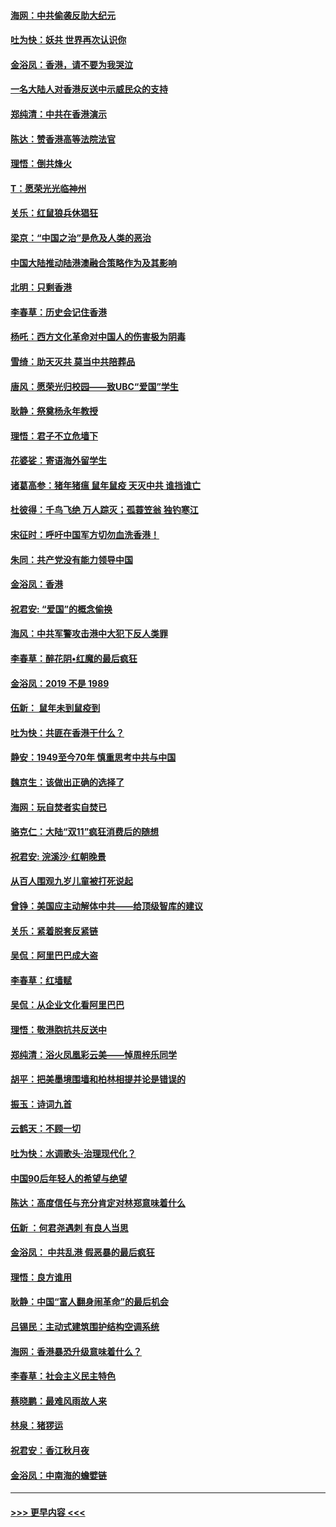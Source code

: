 #### [海网：中共偷袭反助大纪元](../pages/nsc993/n11673515.md?t=11230711) 
#### [吐为快：妖共 世界再次认识你](../pages/nsc993/n11673506.md?t=11230711) 
#### [金浴凤：香港，请不要为我哭泣](../pages/nsc993/n11673248.md?t=11230711) 
#### [一名大陆人对香港反送中示威民众的支持](../pages/nsc993/n11672615.md?t=11230711) 
#### [郑纯清：中共在香港演示](../pages/nsc993/n11670539.md?t=11230711) 
#### [陈达：赞香港高等法院法官](../pages/nsc993/n11669542.md?t=11230711) 
#### [理悟：倒共烽火](../pages/nsc993/n11668844.md?t=11230711) 
#### [T：愿荣光光临神州](../pages/nsc993/n11668421.md?t=11230711) 
#### [关乐：红鼠狼兵休猖狂](../pages/nsc993/n11668378.md?t=11230711) 
#### [梁京：“中国之治”是危及人类的恶治](../pages/nsc993/n11668328.md?t=11230711) 
#### [中国大陆推动陆港澳融合策略作为及其影响](../pages/nsc993/n11668157.md?t=11230711) 
#### [北明：只剩香港](../pages/nsc993/n11668002.md?t=11230711) 
#### [李春草：历史会记住香港](../pages/nsc993/n11667927.md?t=11230711) 
#### [杨吒：西方文化革命对中国人的伤害极为阴毒](../pages/nsc993/n11664521.md?t=11230711) 
#### [雪绮：助天灭共 莫当中共陪葬品](../pages/nsc993/n11662650.md?t=11230711) 
#### [唐风：愿荣光归校园——致UBC“爱国”学生](../pages/nsc993/n11662194.md?t=11230711) 
#### [耿静：祭奠杨永年教授](../pages/nsc993/n11662514.md?t=11230711) 
#### [理悟：君子不立危墙下](../pages/nsc993/n11662172.md?t=11230711) 
#### [花婆娑：寄语海外留学生](../pages/nsc993/n11662121.md?t=11230711) 
#### [诸葛高参：猪年猪瘟 鼠年鼠疫 天灭中共 谁挡谁亡](../pages/nsc993/n11661980.md?t=11230711) 
#### [杜彼得：千鸟飞绝 万人踪灭；孤蓑笠翁 独钓寒江](../pages/nsc993/n11661170.md?t=11230711) 
#### [宋征时：呼吁中国军方切勿血洗香港！](../pages/nsc993/n11415318.md?t=11230711) 
#### [朱同：共产党没有能力领导中国](../pages/nsc993/n11660421.md?t=11230711) 
#### [金浴凤：香港](../pages/nsc993/n11660419.md?t=11230711) 
#### [祝君安: “爱国”的概念偷换](../pages/nsc993/n11659706.md?t=11230711) 
#### [海风：中共军警攻击港中大犯下反人类罪](../pages/nsc993/n11659632.md?t=11230711) 
#### [李春草：醉花阴•红魔的最后疯狂](../pages/nsc993/n11659287.md?t=11230711) 
#### [金浴凤：2019 不是 1989](../pages/nsc993/n11657663.md?t=11230711) 
#### [伍新： 鼠年未到鼠疫到](../pages/nsc993/n11655098.md?t=11230711) 
#### [吐为快：共匪在香港干什么？](../pages/nsc993/n11654891.md?t=11230711) 
#### [静安：1949至今70年 慎重思考中共与中国](../pages/nsc993/n11651244.md?t=11230711) 
#### [魏京生：该做出正确的选择了](../pages/nsc993/n11653084.md?t=11230711) 
#### [海网：玩自焚者实自焚已](../pages/nsc993/n11652423.md?t=11230711) 
#### [骆克仁：大陆“双11”疯狂消费后的随想](../pages/nsc993/n11652305.md?t=11230711) 
#### [祝君安: 浣溪沙·红朝晚景](../pages/nsc993/n11652258.md?t=11230711) 
#### [从百人围观九岁儿童被打死说起](../pages/nsc993/n11651030.md?t=11230711) 
#### [曾铮：美国应主动解体中共——给顶级智库的建议](../pages/nsc993/n11649888.md?t=11230711) 
#### [关乐：紧着脱套反紧链](../pages/nsc993/n11649069.md?t=11230711) 
#### [吴侃：阿里巴巴成大盗](../pages/nsc993/n11645523.md?t=11230711) 
#### [李春草：红墙赋](../pages/nsc993/n11646389.md?t=11230711) 
#### [吴侃：从企业文化看阿里巴巴](../pages/nsc993/n11645476.md?t=11230711) 
#### [理悟：敬港胞抗共反送中](../pages/nsc993/n11645466.md?t=11230711) 
#### [郑纯清：浴火凤凰彩云美——悼周梓乐同学](../pages/nsc993/n11645155.md?t=11230711) 
#### [胡平：把美墨境围墙和柏林相提并论是错误的](../pages/nsc993/n11645134.md?t=11230711) 
#### [振玉：诗词九首](../pages/nsc993/n11644081.md?t=11230711) 
#### [云鹤天：不顾一切](../pages/nsc993/n11643508.md?t=11230711) 
#### [吐为快：水调歌头·治理现代化？](../pages/nsc993/n11643485.md?t=11230711) 
#### [中国90后年轻人的希望与绝望](../pages/nsc993/n11642317.md?t=11230711) 
#### [陈达：高度信任与充分肯定对林郑意味着什么](../pages/nsc993/n11641441.md?t=11230711) 
#### [伍新 ：何君尧遇刺 有良人当思](../pages/nsc993/n11641503.md?t=11230711) 
#### [金浴凤： 中共乱港  假恶暴的最后疯狂](../pages/nsc993/n11641495.md?t=11230711) 
#### [理悟：良方谁用](../pages/nsc993/n11641463.md?t=11230711) 
#### [耿静：中国“富人翻身闹革命”的最后机会](../pages/nsc993/n11640655.md?t=11230711) 
#### [吕锡民：主动式建筑围护结构空调系统](../pages/nsc993/n11640168.md?t=11230711) 
#### [海网：香港暴恐升级意味着什么？](../pages/nsc993/n11635904.md?t=11230711) 
#### [李春草：社会主义民主特色](../pages/nsc993/n11634657.md?t=11230711) 
#### [蔡晓鹏：最难风雨故人来](../pages/nsc993/n11633145.md?t=11230711) 
#### [林泉：猪猡运](../pages/nsc993/n11631469.md?t=11230711) 
#### [祝君安：香江秋月夜](../pages/nsc993/n11631440.md?t=11230711) 
#### [金浴凤：中南海的蟾嬖链](../pages/nsc993/n11631290.md?t=11230711) 

----
#### [ >>> 更早内容 <<< ](../indexes/nsc993-earlier.md)
